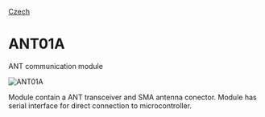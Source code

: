 
[Czech](./README.cs.md)
<!--- module --->
# ANT01A
<!--- Emodule --->

<!--- subtitle --->ANT communication module<!--- Esubtitle --->

![ANT01A](/doc/img/ANT01A_top_big.jpg)

<!--- description --->Module contain a ANT transceiver and SMA antenna conector. Module has serial interface for direct connection to microcontroller.<!--- Edescription --->
            